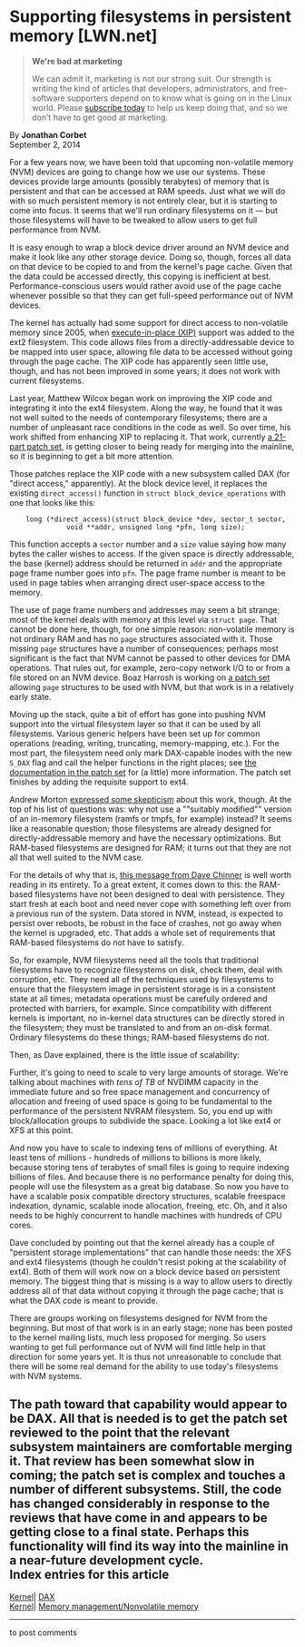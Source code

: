 # Supporting filesystems in persistent memory [LWN.net]

> **We're bad at marketing**
> 
> We can admit it, marketing is not our strong suit. Our strength is writing the kind of articles that developers, administrators, and free-software supporters depend on to know what is going on in the Linux world. Please [subscribe today](/Promo/nsn-bad/subscribe) to help us keep doing that, and so we don’t have to get good at marketing. 

By **Jonathan Corbet**  
September 2, 2014 

For a few years now, we have been told that upcoming non-volatile memory (NVM) devices are going to change how we use our systems. These devices provide large amounts (possibly terabytes) of memory that is persistent and that can be accessed at RAM speeds. Just what we will do with so much persistent memory is not entirely clear, but it is starting to come into focus. It seems that we'll run ordinary filesystems on it — but those filesystems will have to be tweaked to allow users to get full performance from NVM. 

It is easy enough to wrap a block device driver around an NVM device and make it look like any other storage device. Doing so, though, forces all data on that device to be copied to and from the kernel's page cache. Given that the data could be accessed directly, this copying is inefficient at best. Performance-conscious users would rather avoid use of the page cache whenever possible so that they can get full-speed performance out of NVM devices. 

The kernel has actually had some support for direct access to non-volatile memory since 2005, when [execute-in-place (XIP)](/Articles/135472/) support was added to the ext2 filesystem. This code allows files from a directly-addressable device to be mapped into user space, allowing file data to be accessed without going through the page cache. The XIP code has apparently seen little use, though, and has not been improved in some years; it does not work with current filesystems. 

Last year, Matthew Wilcox began work on improving the XIP code and integrating it into the ext4 filesystem. Along the way, he found that it was not well suited to the needs of contemporary filesystems; there are a number of unpleasant race conditions in the code as well. So over time, his work shifted from enhancing XIP to replacing it. That work, currently [a 21-part patch set](/Articles/609652/), is getting closer to being ready for merging into the mainline, so it is beginning to get a bit more attention. 

Those patches replace the XIP code with a new subsystem called DAX (for "direct access," apparently). At the block device level, it replaces the existing `direct_access()` function in `struct block_device_operations` with one that looks like this: 
    
    
        long (*direct_access)(struct block_device *dev, sector_t sector,
    			  void **addr, unsigned long *pfn, long size);
    

This function accepts a `sector` number and a `size` value saying how many bytes the caller wishes to access. If the given space is directly addressable, the base (kernel) address should be returned in `addr` and the appropriate page frame number goes into `pfn`. The page frame number is meant to be used in page tables when arranging direct user-space access to the memory. 

The use of page frame numbers and addresses may seem a bit strange; most of the kernel deals with memory at this level via `struct page`. That cannot be done here, though, for one simple reason: non-volatile memory is not ordinary RAM and has no `page` structures associated with it. Those missing `page` structures have a number of consequences; perhaps most significant is the fact that NVM cannot be passed to other devices for DMA operations. That rules out, for example, zero-copy network I/O to or from a file stored on an NVM device. Boaz Harrosh is working on [a patch set](/Articles/608538/) allowing `page` structures to be used with NVM, but that work is in a relatively early state. 

Moving up the stack, quite a bit of effort has gone into pushing NVM support into the virtual filesystem layer so that it can be used by all filesystems. Various generic helpers have been set up for common operations (reading, writing, truncating, memory-mapping, etc.). For the most part, the filesystem need only mark DAX-capable inodes with the new `S_DAX` flag and call the helper functions in the right places; see [the documentation in the patch set](/Articles/610316/) for (a little) more information. The patch set finishes by adding the requisite support to ext4. 

Andrew Morton [expressed some skepticism](/Articles/610182/) about this work, though. At the top of his list of questions was: why not use a ""suitably modified"" version of an in-memory filesystem (ramfs or tmpfs, for example) instead? It seems like a reasonable question; those filesystems are already designed for directly-addressable memory and have the necessary optimizations. But RAM-based filesystems are designed for RAM; it turns out that they are not all that well suited to the NVM case. 

For the details of why that is, [this message from Dave Chinner](/Articles/610184/) is well worth reading in its entirety. To a great extent, it comes down to this: the RAM-based filesystems have not been designed to deal with persistence. They start fresh at each boot and need never cope with something left over from a previous run of the system. Data stored in NVM, instead, is expected to persist over reboots, be robust in the face of crashes, not go away when the kernel is upgraded, etc. That adds a whole set of requirements that RAM-based filesystems do not have to satisfy. 

So, for example, NVM filesystems need all the tools that traditional filesystems have to recognize filesystems on disk, check them, deal with corruption, etc. They need all of the techniques used by filesystems to ensure that the filesystem image in persistent storage is in a consistent state at all times; metadata operations must be carefully ordered and protected with barriers, for example. Since compatibility with different kernels is important, no in-kernel data structures can be directly stored in the filesystem; they must be translated to and from an on-disk format. Ordinary filesystems do these things; RAM-based filesystems do not. 

Then, as Dave explained, there is the little issue of scalability: 

Further, it's going to need to scale to very large amounts of storage. We're talking about machines with *tens of TB* of NVDIMM capacity in the immediate future and so free space management and concurrency of allocation and freeing of used space is going to be fundamental to the performance of the persistent NVRAM filesystem. So, you end up with block/allocation groups to subdivide the space. Looking a lot like ext4 or XFS at this point. 

And now you have to scale to indexing tens of millions of everything. At least tens of millions - hundreds of millions to billions is more likely, because storing tens of terabytes of small files is going to require indexing billions of files. And because there is no performance penalty for doing this, people will use the filesystem as a great big database. So now you have to have a scalable posix compatible directory structures, scalable freespace indexation, dynamic, scalable inode allocation, freeing, etc. Oh, and it also needs to be highly concurrent to handle machines with hundreds of CPU cores. 

Dave concluded by pointing out that the kernel already has a couple of "persistent storage implementations" that can handle those needs: the XFS and ext4 filesystems (though he couldn't resist poking at the scalability of ext4). Both of them will work now on a block device based on persistent memory. The biggest thing that is missing is a way to allow users to directly address all of that data without copying it through the page cache; that is what the DAX code is meant to provide. 

There are groups working on filesystems designed for NVM from the beginning. But most of that work is in an early stage; none has been posted to the kernel mailing lists, much less proposed for merging. So users wanting to get full performance out of NVM will find little help in that direction for some years yet. It is thus not unreasonable to conclude that there will be some real demand for the ability to use today's filesystems with NVM systems. 

The path toward that capability would appear to be DAX. All that is needed is to get the patch set reviewed to the point that the relevant subsystem maintainers are comfortable merging it. That review has been somewhat slow in coming; the patch set is complex and touches a number of different subsystems. Still, the code has changed considerably in response to the reviews that have come in and appears to be getting close to a final state. Perhaps this functionality will find its way into the mainline in a near-future development cycle.  
Index entries for this article  
---  
[Kernel](/Kernel/Index)| [DAX](/Kernel/Index#DAX)  
[Kernel](/Kernel/Index)| [Memory management/Nonvolatile memory](/Kernel/Index#Memory_management-Nonvolatile_memory)  
  


* * *

to post comments 
